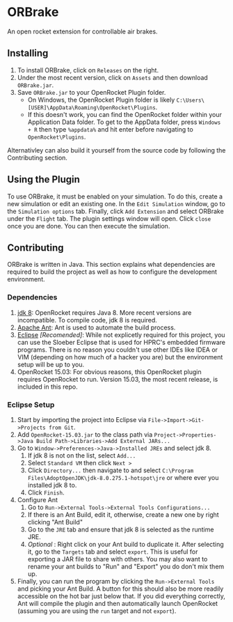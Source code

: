 # ORBrake
An open rocket extension for controllable air brakes.

## Installing
1. To install ORBrake, click on `Releases` on the right.  
1. Under the most recent version, click on `Assets` and then download `ORBrake.jar`.  
1. Save `ORBrake.jar` to your OpenRocket Plugin folder.
    * On Windows, the OpenRocket Plugin folder is likely `C:\Users\[USER]\AppData\Roaming\OpenRocket\Plugins`.  
    * If this doesn't work, you can find the OpenRocket folder within your Application Data folder.  To get to the AppData folder, press `Windows + R` then type `%appdata%` and hit enter before navigating to `OpenRocket\Plugins`.

Alternativley can also build it yourself from the source code by following the Contributing section.  

## Using the Plugin
To use ORBrake, it must be enabled on your simulation.  To do this, create a new simulation or edit an existing one.  In the `Edit Simulation` window, go to the `Simulation options` tab.  Finally, click `Add Extension` and select ORBrake under the `Flight` tab.  The plugin settings window will open.  Click `close` once you are done.  You can then execute the simulation. 

## Contributing
ORBrake is written in Java.  This section explains what dependencies are required to build the project as well as how to configure the development environment.
### Dependencies
1. [jdk 8](https://adoptopenjdk.net/): OpenRocket requires Java 8.  More recent versions are incompatible.  To compile code, jdk 8 is required.
1. [Apache Ant](https://mkyong.com/ant/how-to-install-apache-ant-on-windows/): Ant is used to automate the build process.
1. [Eclipse](https://github.com/WPIRoboticsEngineering/ESP32ArduinoEclipseInstaller) *[Recomended]*: While not explicetly required for this project, you can use the Sloeber Eclipse that is used for HPRC's embedded firmware programs.  There is no reason you couldn't use other IDEs like IDEA or VIM (depending on how much of a hacker you are) but the environment setup will be up to you.
1. OpenRocket 15.03: For obvious reasons, this OpenRocket plugin requires OpenRocket to run.  Version 15.03, the most recent release, is included in this repo.

### Eclipse Setup
1. Start by importing the project into Eclipse via `File->Import->Git->Projects from Git`.
1. Add `OpenRocket-15.03.jar` to the class path via `Project->Properties->Java Build Path->Libraries->Add External JARs...`
1. Go to `Window->Preferences->Java->Installed JREs` and select jdk 8. 
    1. If jdk 8 is not on the list, select `Add...`
    1. Select `Standard VM` then click `Next >`
    1. Click `Directory...` then navigate to and select `C:\Program Files\AdoptOpenJDK\jdk-8.0.275.1-hotspot\jre` or where ever you installed jdk 8 to.
    1. Click `Finish`.
1. Configure Ant
    1. Go to `Run->External Tools->External Tools Configurations...`
    1. If there is an Ant Build, edit it, otherwise, create a new one by right clicking "Ant Build"
    1. Go to the `JRE` tab and ensure that jdk 8 is selected as the runtime JRE.
    1. *Optional* : Right click on your Ant build to duplicate it.  After selecting it, go to the `Targets` tab and select `export`.  This is useful for exporting a JAR file to share with others.  You may also want to rename your ant builds to "Run" and "Export" you do don't mix them up.
1. Finally, you can run the program by clicking the `Run->External Tools` and picking your Ant Build.  A button for this should also be more readily accessible on the hot bar just below that.  If you did everything correctly, Ant will compile the plugin and then automatically launch OpenRocket (assuming you are using the `run` target and not `export`).
